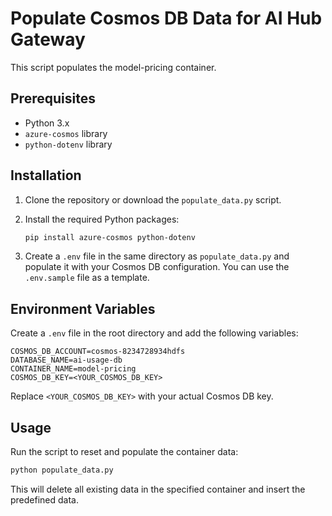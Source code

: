 # Populate Cosmos DB Data for AI Hub Gateway

This script populates the model-pricing container.

## Prerequisites  

- Python 3.x
- `azure-cosmos` library
- `python-dotenv` library

## Installation

1. Clone the repository or download the `populate_data.py` script.
2. Install the required Python packages:
   ```bash
   pip install azure-cosmos python-dotenv
   ```

3. Create a `.env` file in the same directory as `populate_data.py` and populate it with your Cosmos DB configuration. You can use the `.env.sample` file as a template.

## Environment Variables

Create a `.env` file in the root directory and add the following variables:

```env
COSMOS_DB_ACCOUNT=cosmos-8234728934hdfs
DATABASE_NAME=ai-usage-db
CONTAINER_NAME=model-pricing
COSMOS_DB_KEY=<YOUR_COSMOS_DB_KEY>
```

Replace `<YOUR_COSMOS_DB_KEY>` with your actual Cosmos DB key.

## Usage

Run the script to reset and populate the container data:

```bash
python populate_data.py
```

This will delete all existing data in the specified container and insert the predefined data.

